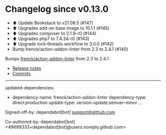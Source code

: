 # Changelog since v0.13.0
- ⬆️ Update Bookstack to v21.08.5 (#147) 
- ⬆️ Upgrades add-on base image to 10.1.1 (#145) 
- ⬆️ Upgrades composer to 2.1.9-r0 (#144) 
- ⬆️ Upgrades php7 to 7.4.24-r0 (#143) 
- ⬆ Upgrade lock-threads workflow to 3.0.0 (#142) 
- Bump frenck/action-addon-linter from 2.3 to 2.4.1 (#140)

Bumps [frenck/action-addon-linter](https://github.com/frenck/action-addon-linter) from 2.3 to 2.4.1.
- [Release notes](https://github.com/frenck/action-addon-linter/releases)
- [Commits](https://github.com/frenck/action-addon-linter/compare/v2.3...v2.4.1)

---
updated-dependencies:
- dependency-name: frenck/action-addon-linter
  dependency-type: direct:production
  update-type: version-update:semver-minor
...

Signed-off-by: dependabot[bot] <support@github.com>

Co-authored-by: dependabot[bot] <49699333+dependabot[bot]@users.noreply.github.com> 
